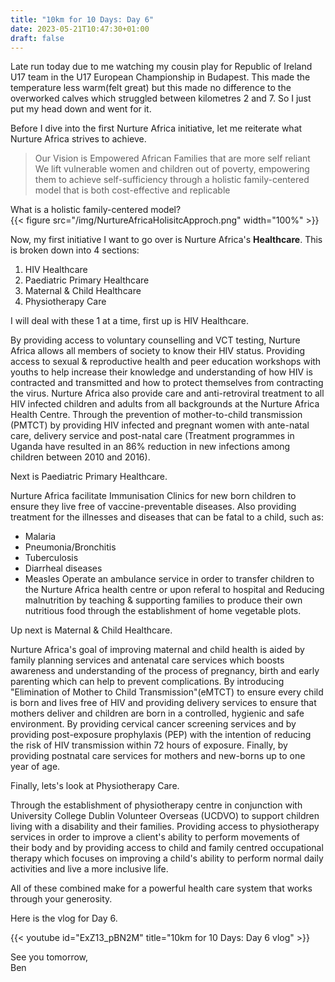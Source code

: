 ```yaml
---
title: "10km for 10 Days: Day 6"
date: 2023-05-21T10:47:30+01:00
draft: false
---
```


Late run today due to me watching my cousin play for Republic of Ireland U17 team in the U17 European Championship in Budapest. This made the temperature less warm(felt great) but this made no difference to the overworked calves which struggled between kilometres 2 and 7. So I just put my head down and went for it.

Before I dive into the first Nurture Africa initiative, let me reiterate what Nurture Africa strives to achieve.  

>Our Vision is Empowered African Families that are more self reliant  
We lift vulnerable women and children out of poverty, empowering them to achieve self-sufficiency through a holistic family-centered model that is both cost-effective and replicable

What is a holistic family-centered model?  
{{< figure src="/img/NurtureAfricaHolisitcApproch.png" width="100%" >}}

Now, my first initiative I want to go over is Nurture Africa's **Healthcare**. This is broken down into 4 sections:
1. HIV Healthcare
2. Paediatric Primary Healthcare
3. Maternal & Child Healthcare
4. Physiotherapy Care

I will deal with these 1 at a time, first up is HIV Healthcare.  

By providing access to voluntary counselling and VCT testing, Nurture Africa allows all members of society to know their HIV status. Providing access to sexual & reproductive health and peer education workshops with youths to help increase their knowledge and understanding of how HIV is contracted and transmitted and how to protect themselves from contracting the virus. Nurture Africa also provide care and anti-retroviral treatment to all HIV infected children and adults from all backgrounds at the Nurture Africa Health Centre. Through the prevention of mother-to-child transmission (PMTCT) by providing HIV infected and pregnant women with ante-natal care, delivery service and post-natal care (Treatment programmes in Uganda have resulted in an 86% reduction in new infections among children between 2010 and 2016).  

Next is Paediatric Primary Healthcare.  

Nurture Africa facilitate Immunisation Clinics for new born children to ensure they live free of vaccine-preventable diseases. Also providing treatment for the illnesses and diseases that can be fatal to a child, such as: 
- Malaria
- Pneumonia/Bronchitis
- Tuberculosis
- Diarrheal diseases
- Measles
Operate an ambulance service in order to transfer children to the Nurture Africa health centre or upon referal to hospital and Reducing malnutrition by teaching & supporting families to produce their own nutritious food through the establishment of home vegetable plots.  

Up next is Maternal & Child Healthcare.  

Nurture Africa's goal of improving maternal and child health is aided by family planning services and antenatal care services which boosts awareness and understanding of the process of pregnancy, birth and early parenting which can help to prevent complications. By introducing "Elimination of Mother to Child Transmission"(eMTCT) to ensure every child is born and lives free of HIV and providing delivery services to ensure that mothers deliver and children are born in a controlled, hygienic and safe environment. By providing cervical cancer screening services and by providing post-exposure prophylaxis (PEP) with the intention of reducing the risk of HIV transmission within 72 hours of exposure. Finally, by providing postnatal care services for mothers and new-borns up to one year of age.  

Finally, lets's look at Physiotherapy Care.  

Through the establishment of physiotherapy centre in conjunction with University College Dublin Volunteer Overseas (UCDVO) to support children living with a disability and their families. Providing access to physiotherapy services in order to improve a client's ability to perform movements of their body and by providing access to child and family centred occupational therapy which focuses on improving a child's ability to perform normal daily activities and live a more inclusive life.  

All of these combined make for a powerful health care system that works through your generosity.  

Here is the vlog for Day 6. 

{{< youtube id="ExZ13_pBN2M" title="10km for 10 Days: Day 6 vlog" >}}  

See you tomorrow,  
Ben
